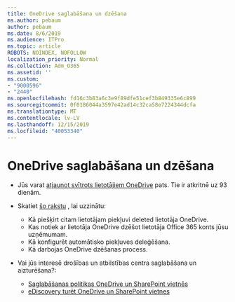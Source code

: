```yaml
---
title: OneDrive saglabāšana un dzēšana
ms.author: pebaum
author: pebaum
ms.date: 8/6/2019
ms.audience: ITPro
ms.topic: article
ROBOTS: NOINDEX, NOFOLLOW
localization_priority: Normal
ms.collection: Adm_O365
ms.assetid: ''
ms.custom:
- "9000596"
- "2440"
ms.openlocfilehash: fd16c3b83a6c3e9f89dfe51cef3b849335e6c899
ms.sourcegitcommit: 0f0186044a3597e42ad14c32ca58e7224344dcfa
ms.translationtype: MT
ms.contentlocale: lv-LV
ms.lasthandoff: 12/15/2019
ms.locfileid: "40053340"
---
```

# <a name="onedrive-retention-and-deletion"></a>OneDrive saglabāšana un dzēšana

- Jūs varat [atjaunot svītrots lietotājiem OneDrive](https://docs.microsoft.com/onedrive/restore-deleted-onedrive) pats. Tie ir atkritnē uz 93 dienām. 

- Skatiet [šo rakstu](https://docs.microsoft.com/onedrive/restore-deleted-onedrive) , lai uzzinātu:
    - Kā piešķirt citam lietotājam piekļuvi deleted lietotāja OneDrive.
    - Kas notiek ar lietotāja OneDrive dzēšot lietotāja Office 365 konts jūsu uzņēmumam.
    - Kā konfigurēt automātisko piekļuves deleģēšana.
    - Kā darbojas OneDrive dzēšanas process.

- Vai jūs interesē drošības un atbilstības centra saglabāšana un aizturēšana?:
    - [Saglabāšanas politikas OneDrive un SharePoint vietnēs](https://docs.microsoft.com/office365/securitycompliance/retention-policies?redirectSourcePath=%252farticle%252f5e377752-700d-4870-9b6d-12bfc12d2423#content-in-onedrive-accounts-and-sharepoint-sites)
    - [eDiscovery turēt OneDrive un SharePoint vietnes](https://docs.microsoft.com/office365/securitycompliance/ediscovery-cases#step-4-place-content-locations-on-hold)



